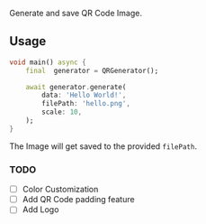 Generate and save QR Code Image.

## Usage

```dart
void main() async {
	final  generator = QRGenerator();

	await generator.generate(
		data: 'Hello World!',
		filePath: 'hello.png',
		scale: 10,
	);
}
```

The Image will get saved to the provided `filePath`.

### TODO

- [ ] Color Customization
- [ ] Add QR Code padding feature
- [ ] Add Logo
